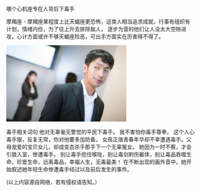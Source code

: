 哪个心机座专在人背后下毒手

摩羯座 - 摩羯座某程度上比天蝎座更恐怖，这类人相当追求成就，行事有组织有计划，情绪内俭，为了往上升去排除敌人，
逐步为营的他们让人没太大空隙进攻，心计方面或许不够天蝎座险恶，可出手方面实在厉害得不得了。

![背后下毒手](https://github.com/ywangnccu/ywang/blob/main/images/PoisonousHand.jpg)

毒手相关词句
他对无辜毫无警觉的平民下毒手。
我不害怕你毒手尊拳。
这个人心毒手狠，反复无常，你对他要多加防备。
女孩正值青春年华却不幸遭遇毒手。父母宠爱的宝贝女儿，却成变态杀手那手下一个无辜冤女。
她因为一时不察，才会引狼入室，惨遭毒手。
别让毒手扼住喉咙，别让毒剑刺伤躯体，别让毒品吞噬生命，珍爱生命，远离毒品，幸福人生，无毒最美！
在不断出现的画外音中，她开始叙述她年轻生命惨遭毒手经过以及前后发生的事件。

(以上内容源自网络，若有侵权请告知。）
